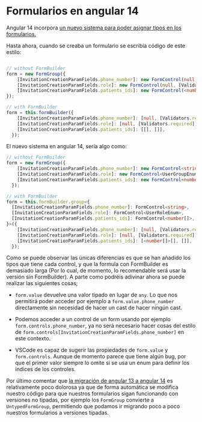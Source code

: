 # Formularios en angular 14

Angular 14 incorpora [un nuevo sistema para poder asignar tipos en los formularios.](https://angular.io/guide/typed-forms)

Hasta ahora, cuando se creaba un formulario se escribía código de este estilo:

```ts

// without FormBuilder
form = new FormGroup({
    [InvitationCreationParamFields.phone_number]: new FormControl(null, [Validators.required]),
    [InvitationCreationParamFields.role]: new FormControl(null, [Validators.required]),
    [InvitationCreationParamFields.patients_ids]: new FormControl(<number[]>[], [])
});

// with FormBuilder
form = this.formBuilder({
    [InvitationCreationParamFields.phone_number]: [null, [Validators.required]],
    [InvitationCreationParamFields.role]: [null, [Validators.required]],
    [InvitationCreationParamFields.patients_ids]: [[], []],
  });

```



El nuevo sistema en angular 14, sería algo como:
```ts
// without FormBuilder
form = new FormGroup({
    [InvitationCreationParamFields.phone_number]: new FormControl<string>(null, [Validators.required]),
    [InvitationCreationParamFields.role]: new FormControl<UserGroupEnum>(null, [Validators.required]),
    [InvitationCreationParamFields.patients_ids]: new FormControl<number[]>(<number[]>[], []),
  });

// with FormBuilder
form = this.formBuilder.group<{
  [InvitationCreationParamFields.phone_number]: FormControl<string>,
  [InvitationCreationParamFields.role]: FormControl<UserRoleEnum>,
  [InvitationCreationParamFields.patients_ids]: FormControl<number[]>,
}>({
    [InvitationCreationParamFields.phone_number]: [null, [Validators.required]],
    [InvitationCreationParamFields.role]: [null, [Validators.required]],
    [InvitationCreationParamFields.patients_ids]: [<number[]>[], []],
  });
```

Como se puede observar las únicas diferencias es que se han añadido los tipos que tiene cada control, y que la formula con FormBuilder es demasiado larga (Por lo cual, de momento, lo recomendable será usar la versión sin FormBuilder). A parte como podréis adivinar ahora se puede realizar las siguientes cosas;

- `form.value` devuelve una valor tipado en lugar de `any`. Lo que nos permitirá poder acceder por ejemplo a `form.value.phone_number` directamente sin necesidad de hacer un cast de hacer ningún cast.

- Podemos acceder a un control de un form usando por ejemplo `form.controls.phone_number`, ya no será necesario hacer cosas del estilo de `form.controls[InvitationCreationParamFields.phone_number]` en este contexto.

- VSCode es capaz de sugerir las propiedades de `form.value` y `form.controls`. Aunque de momento parece que tiene algún bug, por que el primer valor siempre lo omite si se usa un enum para definir los índices de los controles.

Por último comentar que [la migración de angular 13 a angular 14](https://update.angular.io/?v=13.0-14.0) es relativamente poco dolorosa ya que de forma automática se modifica nuestro código para que nuestros formularios sigan funcionando con versiones no tipadas, por ejemplo los `FormGroup` convierte a `UntypedFormGroup`, permitiendo que podamos ir migrando poco a poco nuestros formularios a versiones tipadas.

